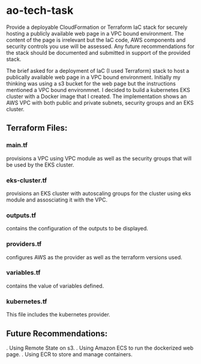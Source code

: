 # ao-tech-task

Provide a deployable CloudFormation or Terraform IaC stack for securely hosting a publicly available web page in a VPC bound environment. The content of the page is irrelevant but the IaC code, AWS components and security controls you use will be assessed.  Any future recommendations for the stack should be documented and submitted in support of the provided stack.

The brief asked for a deployment of IaC (I used Terraform) stack to host a publically available web page in a VPC bound environment.
Initially my thinking was using a s3 bucket for the web page but the instructions mentioned a VPC bound environmnet. I decided to build a kubernetes EKS cluster with a Docker image that I created. The implementation shows an AWS VPC with both public and private subnets, security groups and an EKS cluster.

## Terraform Files:

### main.tf
 provisions a VPC using VPC module as well as the security groups that will be used by the EKS cluster.
 
 ### eks-cluster.tf
 provisions an EKS cluster with autoscaling groups for the cluster using eks module and assosciating it with the VPC.
 
 ### outputs.tf
 contains the configuration of the outputs to be displayed.
 
 ### providers.tf
 configures AWS as the provider as well as the terraform versions used.
 
 ### variables.tf
 contains the value of variables defined. 
 
 ### kubernetes.tf 
This file includes the kubernetes provider. 

## Future Recommendations:

. Using Remote State on s3.
. Using Amazon ECS to run the dockerized web page.
. Using ECR to store and manage containers.
